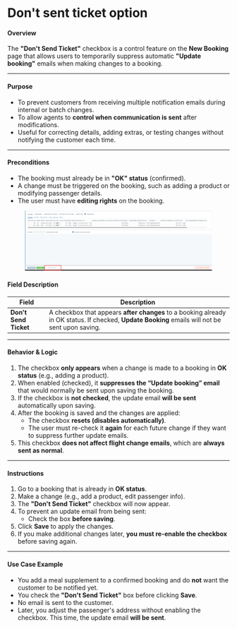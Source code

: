 # Don't sent ticket option

#### **Overview**

The **"Don't Send Ticket"** checkbox is a control feature on the **New Booking** page that allows users to temporarily suppress automatic **"Update booking"** emails when making changes to a booking.

***

#### **Purpose**

* To prevent customers from receiving multiple notification emails during internal or batch changes.
* To allow agents to **control when communication is sent** after modifications.
* Useful for correcting details, adding extras, or testing changes without notifying the customer each time.

***

#### **Preconditions**

* The booking must already be in **"OK" status** (confirmed).
* A change must be triggered on the booking, such as adding a product or modifying passenger details.
* The user must have **editing rights** on the booking.

<figure><img src="../../.gitbook/assets/image (2) (1) (1) (1) (1) (1) (1) (1) (1) (1) (1) (1) (1) (1) (1) (1) (1) (1) (1) (1) (1) (1) (1) (1) (1) (1) (1) (1) (1) (1) (1) (1) (1) (1) (1) (1) (1) (1) (1) (1) (1) (1) (1) (1) (1) (1) (1) (1) (1) (1) (1) (1) (1) (1).png" alt=""><figcaption></figcaption></figure>

#### **Field Description**

| **Field**             | **Description**                                                                                                                                  |
| --------------------- | ------------------------------------------------------------------------------------------------------------------------------------------------ |
| **Don't Send Ticket** | A checkbox that appears **after changes** to a booking already in OK status. If checked, **Update Booking** emails will not be sent upon saving. |

***

#### **Behavior & Logic**

1. The checkbox **only appears** when a change is made to a booking in **OK status** (e.g., adding a product).
2. When enabled (checked), it **suppresses the “Update booking” email** that would normally be sent upon saving the booking.
3. If the checkbox is **not checked**, the update email **will be sent** automatically upon saving.
4. After the booking is saved and the changes are applied:
   * The checkbox **resets (disables automatically)**.
   * The user must re-check it **again** for each future change if they want to suppress further update emails.
5. This checkbox **does not affect flight change emails**, which are **always sent as normal**.

***

#### **Instructions**

1. Go to a booking that is already in **OK status**.
2. Make a change (e.g., add a product, edit passenger info).
3. The **"Don't Send Ticket"** checkbox will now appear.
4. To prevent an update email from being sent:
   * Check the box **before saving**.
5. Click **Save** to apply the changes.
6. If you make additional changes later, **you must re-enable the checkbox** before saving again.

***

#### **Use Case Example**

* You add a meal supplement to a confirmed booking and do **not** want the customer to be notified yet.
* You check the **"Don't Send Ticket"** box before clicking **Save**.
* No email is sent to the customer.
* Later, you adjust the passenger's address without enabling the checkbox. This time, the update email **will be sent**.
